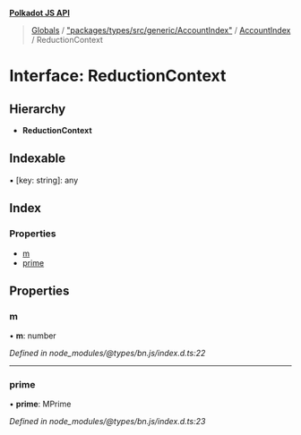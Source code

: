 **[Polkadot JS API](../README.md)**

> [Globals](../globals.md) / ["packages/types/src/generic/AccountIndex"](../modules/_packages_types_src_generic_accountindex_.md) / [AccountIndex](../classes/_packages_types_src_generic_accountindex_.accountindex.md) / ReductionContext

# Interface: ReductionContext

## Hierarchy

* **ReductionContext**

## Indexable

▪ [key: string]: any

## Index

### Properties

* [m](_packages_types_src_generic_accountindex_.accountindex.reductioncontext.md#m)
* [prime](_packages_types_src_generic_accountindex_.accountindex.reductioncontext.md#prime)

## Properties

### m

•  **m**: number

*Defined in node_modules/@types/bn.js/index.d.ts:22*

___

### prime

•  **prime**: MPrime

*Defined in node_modules/@types/bn.js/index.d.ts:23*
